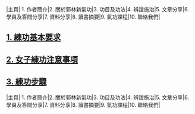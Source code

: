 |主頁| 1. 作者簡介|2. 關於郭林新氣功|3. 功目及功法|4. 辨證施治|5. 文章分享|6. 學員及答問分享|7. 資料分享|8. 讀書摘要|9. 氣功課程|10. 聯絡我們|

## [1. 練功基本要求](/要求2.md)

## [2. 女子練功注意事項](/女子練功1.md)
	
## [3. 練功步驟](/步驟2.md)

|主頁| 1. 作者簡介|2. 關於郭林新氣功|3. 功目及功法|4. 辨證施治|5. 文章分享|6. 學員及答問分享|7. 資料分享|8. 讀書摘要|9. 氣功課程|10. 聯絡我們|

